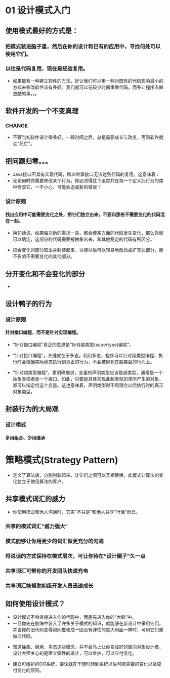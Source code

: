 # 01 设计模式入门
>
## 使用模式最好的方式是：
>
### 把模式装进脑子里，然后在你的设计和已有的应用中，寻找何处可以使用它们。
>
### 以往是代码复用，现在是经验复用。
>
- 如果能有一种建立软件的方法，好让我们可以用一种对既有的代码影响最小的方式来修改软件该有多好。我们就可以花较少时间重做代码，而多让程序去做更酷的事。。。
>
## 软件开发的一个不变真理
>
### CHANGE
>
- 不管当初软件设计得多好，一段时间之后，总是需要成长与改变，否则软件就会“死亡”。
>
## 把问题归零。。。
>
- Java接口不具有实现代码，所以继承接口无法达到代码的复用。这意味着：
- 无论何时你需要修改某个行为，你必须得往下追踪并在每一个定义此行为的类中修改它，一不小心，可能会造成新的错误！
>
### 设计原则
>
#### 找出应用中可能需要变化之处，把它们独立出来，不要和那些不需要变化的代码混在一起。
>
- 换句话说，如果每次新的需求一来，都会使某方面的代码发生变化，那么你就可以确定，这部分的代码需要被抽象出来，和其他稳定的代码有所区分。
>
- 把会变化的部分取出并封装起来，以便以后可以轻易地改动或扩充此部分，而不影响不需要变化的其他部分。
>
## 分开变化和不会变化的部分
>
- 
>
## 设计鸭子的行为
>
### 设计原则
>
#### 针对接口编程，而不是针对实现编程。
>
- “针对接口编程”真正的意思是“针对超类型(supertype)编程”。
>
- “针对接口编程”，关键就在于多态。利用多态，程序可以针对超类型编程，执行时会根据实际状态执行到真正的行为，不会被绑死在超类型的行为上。
>
- “针对超类型编程”，更明确地说，变量的声明类型应该是超类型，通常是一个抽象类或者是一个接口，如此，只要是具体实现此超类型的类所产生的对象，都可以指定给这个变量。这也意味着，声明类型时不用理会以后执行时的真正对象类型。
>
## 封装行为的大局观
>
### 设计模式
>
#### 多用组合、少用继承
>
# 策略模式(Strategy Pattern)
>
- 定义了算法族，分别封装起来，让它们之间可以互相替换，此模式让算法的变化独立于使用算法的客户。
>
## 共享模式词汇的威力
>
- 你使用模式和他人沟通时，其实“不只是”和他人共享“行话”而已。
>
### 共享的模式词汇“威力强大”
>
### 模式能够让你用更少的词汇做更充分的沟通
>
### 将说话的方式保持在模式层次，可让你待在“设计圈子”久一点
>
### 共享词汇可帮你的开发团队快速充电
>
### 共享词汇能帮助初级开发人员迅速成长
>
## 如何使用设计模式？
>
- 设计模式不会直接进入你的代码中，而是先进入你的“大脑”中。
- 一旦你先在脑海中装入了许多关于模式的知识，就能够在新设计中采用它们，并当你的旧代码变得如同搅和成一团没有弹性的意大利面一样时，可用它们重做旧代码。
>
- 知道抽象、继承、多态这些概念，并不会马上让你变成好的面向对象设计者。设计大师关心的是建立弹性的设计，可以维护，可以应付变化。
>
- 建立可维护的OO系统，要诀就在于随时想到系统以后可能需要的变化以及应付变化的原则。
>

